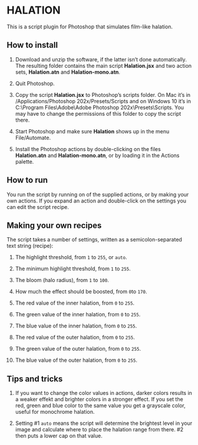 # HALATION

This is a script plugin for Photoshop that simulates film-like halation.

## How to install

1. Download and unzip the software, if the latter isn’t done automatically. The resulting folder contains the main script **Halation.jsx** and two action sets, **Halation.atn** and **Halation-mono.atn**.

2. Quit Photoshop.

3. Copy the script **Halation.jsx** to Photoshop’s scripts folder. On Mac it’s in /Applications/Photoshop 202x/Presets/Scripts and on Windows 10 it’s in C:\Program Files\Adobe\Adobe Photoshop 202x\Presets\Scripts. You may have to change the permissions of this folder to copy the script there.

4. Start Photoshop and make sure **Halation** shows up in the menu File/Automate.

5. Install the Photoshop actions by double-clicking on the files **Halation.atn** and **Halation-mono.atn**, or by loading it in the Actions palette.

## How to run

You run the script by running on of the supplied actions, or by making your own actions. If you expand an action and double-click on the settings you can edit the script recipe. 

## Making your own recipes

The script takes a number of settings, written as a semicolon-separated text string (recipe):

1. The highlight threshold, from `1` to `255`, or `auto`.

2. The minimum highlight threshold, from `1` to `255`.

3. The bloom (halo radius), from `1` to `100`.

4. How much the effect should be boosted, from `0`to `170`.

5. The red value of the inner halation, from `0` to `255`.

6. The green value of the inner halation, from `0` to `255`.

7. The blue value of the inner halation, from `0` to `255`.

8. The red value of the outer halation, from `0` to `255`.

9. The green value of the outer halation, from `0` to `255`.

10. The blue value of the outer halation, from `0` to `255`.


## Tips and tricks

1. If you want to change the color values in actions, darker colors results in a weaker effekt and brighter colors in a stronger effect. If you set the red, green and blue color to the same value you get a grayscale color, useful for monochrome halation.

2. Setting #1 `auto` means the script will determine the brightest level in your image and calculate where to place the halation range from there. #2 then puts a lower cap on that value.